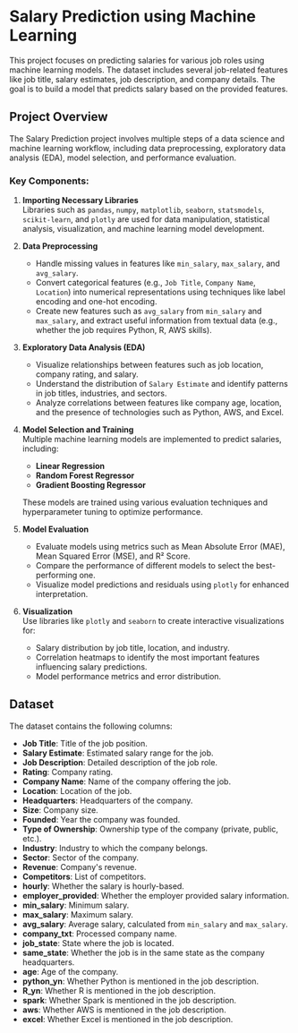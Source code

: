 # Salary Prediction using Machine Learning

This project focuses on predicting salaries for various job roles using machine learning models. The dataset includes several job-related features like job title, salary estimates, job description, and company details. The goal is to build a model that predicts salary based on the provided features.

## Project Overview
The Salary Prediction project involves multiple steps of a data science and machine learning workflow, including data preprocessing, exploratory data analysis (EDA), model selection, and performance evaluation.

### Key Components:
1. **Importing Necessary Libraries**  
   Libraries such as `pandas`, `numpy`, `matplotlib`, `seaborn`, `statsmodels`, `scikit-learn`, and `plotly` are used for data manipulation, statistical analysis, visualization, and machine learning model development.

2. **Data Preprocessing**  
   - Handle missing values in features like `min_salary`, `max_salary`, and `avg_salary`.
   - Convert categorical features (e.g., `Job Title`, `Company Name`, `Location`) into numerical representations using techniques like label encoding and one-hot encoding.
   - Create new features such as `avg_salary` from `min_salary` and `max_salary`, and extract useful information from textual data (e.g., whether the job requires Python, R, AWS skills).

3. **Exploratory Data Analysis (EDA)**  
   - Visualize relationships between features such as job location, company rating, and salary.
   - Understand the distribution of `Salary Estimate` and identify patterns in job titles, industries, and sectors.
   - Analyze correlations between features like company age, location, and the presence of technologies such as Python, AWS, and Excel.

4. **Model Selection and Training**  
   Multiple machine learning models are implemented to predict salaries, including:
   - **Linear Regression**
   - **Random Forest Regressor**
   - **Gradient Boosting Regressor**

   These models are trained using various evaluation techniques and hyperparameter tuning to optimize performance.

5. **Model Evaluation**  
   - Evaluate models using metrics such as Mean Absolute Error (MAE), Mean Squared Error (MSE), and R² Score.
   - Compare the performance of different models to select the best-performing one.
   - Visualize model predictions and residuals using `plotly` for enhanced interpretation.

6. **Visualization**  
   Use libraries like `plotly` and `seaborn` to create interactive visualizations for:
   - Salary distribution by job title, location, and industry.
   - Correlation heatmaps to identify the most important features influencing salary predictions.
   - Model performance metrics and error distribution.

## Dataset
The dataset contains the following columns:
- **Job Title**: Title of the job position.
- **Salary Estimate**: Estimated salary range for the job.
- **Job Description**: Detailed description of the job role.
- **Rating**: Company rating.
- **Company Name**: Name of the company offering the job.
- **Location**: Location of the job.
- **Headquarters**: Headquarters of the company.
- **Size**: Company size.
- **Founded**: Year the company was founded.
- **Type of Ownership**: Ownership type of the company (private, public, etc.).
- **Industry**: Industry to which the company belongs.
- **Sector**: Sector of the company.
- **Revenue**: Company's revenue.
- **Competitors**: List of competitors.
- **hourly**: Whether the salary is hourly-based.
- **employer_provided**: Whether the employer provided salary information.
- **min_salary**: Minimum salary.
- **max_salary**: Maximum salary.
- **avg_salary**: Average salary, calculated from `min_salary` and `max_salary`.
- **company_txt**: Processed company name.
- **job_state**: State where the job is located.
- **same_state**: Whether the job is in the same state as the company headquarters.
- **age**: Age of the company.
- **python_yn**: Whether Python is mentioned in the job description.
- **R_yn**: Whether R is mentioned in the job description.
- **spark**: Whether Spark is mentioned in the job description.
- **aws**: Whether AWS is mentioned in the job description.
- **excel**: Whether Excel is mentioned in the job description.
